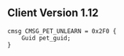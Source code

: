 ## Client Version 1.12

```rust,ignore
cmsg CMSG_PET_UNLEARN = 0x2F0 {
    Guid pet_guid;    
}

```
